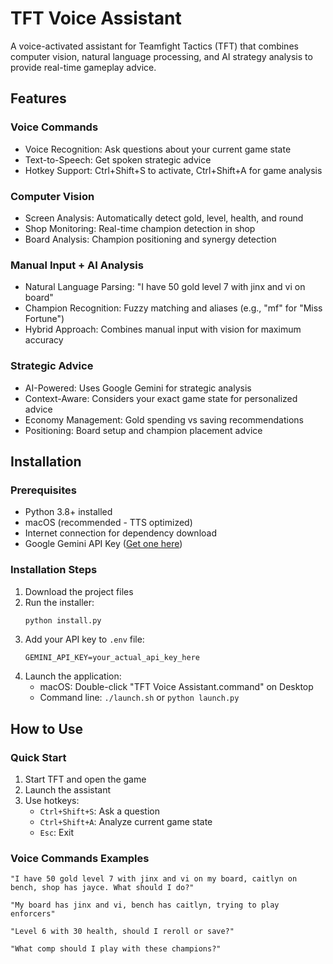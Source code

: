 # TFT Voice Assistant

A voice-activated assistant for Teamfight Tactics (TFT) that combines computer vision, natural language processing, and AI strategy analysis to provide real-time gameplay advice.

## Features

### Voice Commands
- Voice Recognition: Ask questions about your current game state
- Text-to-Speech: Get spoken strategic advice
- Hotkey Support: Ctrl+Shift+S to activate, Ctrl+Shift+A for game analysis

### Computer Vision
- Screen Analysis: Automatically detect gold, level, health, and round
- Shop Monitoring: Real-time champion detection in shop
- Board Analysis: Champion positioning and synergy detection

### Manual Input + AI Analysis
- Natural Language Parsing: "I have 50 gold level 7 with jinx and vi on board"
- Champion Recognition: Fuzzy matching and aliases (e.g., "mf" for "Miss Fortune")
- Hybrid Approach: Combines manual input with vision for maximum accuracy

### Strategic Advice
- AI-Powered: Uses Google Gemini for strategic analysis
- Context-Aware: Considers your exact game state for personalized advice
- Economy Management: Gold spending vs saving recommendations
- Positioning: Board setup and champion placement advice

## Installation

### Prerequisites
- Python 3.8+ installed
- macOS (recommended - TTS optimized)
- Internet connection for dependency download
- Google Gemini API Key ([Get one here](https://makersuite.google.com/app/apikey))

### Installation Steps

1. Download the project files
2. Run the installer:
   ```bash
   python install.py
   ```
3. Add your API key to `.env` file:
   ```
   GEMINI_API_KEY=your_actual_api_key_here
   ```
4. Launch the application:
   - macOS: Double-click "TFT Voice Assistant.command" on Desktop
   - Command line: `./launch.sh` or `python launch.py`

## How to Use

### Quick Start
1. Start TFT and open the game
2. Launch the assistant
3. Use hotkeys:
   - `Ctrl+Shift+S`: Ask a question
   - `Ctrl+Shift+A`: Analyze current game state
   - `Esc`: Exit

### Voice Commands Examples
```
"I have 50 gold level 7 with jinx and vi on my board, caitlyn on bench, shop has jayce. What should I do?"

"My board has jinx and vi, bench has caitlyn, trying to play enforcers"

"Level 6 with 30 health, should I reroll or save?"

"What comp should I play with these champions?"
```

